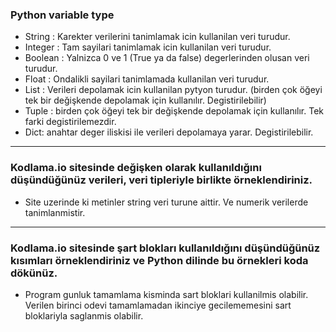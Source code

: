 ### Python variable type
- String : Karekter verilerini tanimlamak icin kullanilan veri turudur.
- Integer : Tam sayilari tanimlamak icin kullanilan veri turudur.
- Boolean : Yalnizca 0 ve 1 (True ya da false) degerlerinden olusan veri turudur.
- Float : Ondalikli sayilari tanimlamada kullanilan veri turudur.
- List : Verileri depolamak icin kullanilan pytyon turudur. (birden çok öğeyi tek bir değişkende depolamak için kullanılır. Degistirilebilir)
- Tuple : birden çok öğeyi tek bir değişkende depolamak için kullanılır. Tek farki degistirilemezdir.
- Dict: anahtar deger iliskisi ile verileri depolamaya yarar. Degistirilebilir.
--------------
### Kodlama.io sitesinde değişken olarak kullanıldığını düşündüğünüz verileri, veri tipleriyle birlikte örneklendiriniz.

- Site uzerinde ki metinler string veri turune aittir. Ve numerik verilerde tanimlanmistir.
-----
### Kodlama.io sitesinde şart blokları kullanıldığını düşündüğünüz kısımları örneklendiriniz ve Python dilinde bu örnekleri koda dökünüz.

- Program gunluk tamamlama kisminda sart bloklari kullanilmis olabilir. Verilen birinci odevi tamamlamadan ikinciye gecilememesini sart bloklariyla saglanmis olabilir.